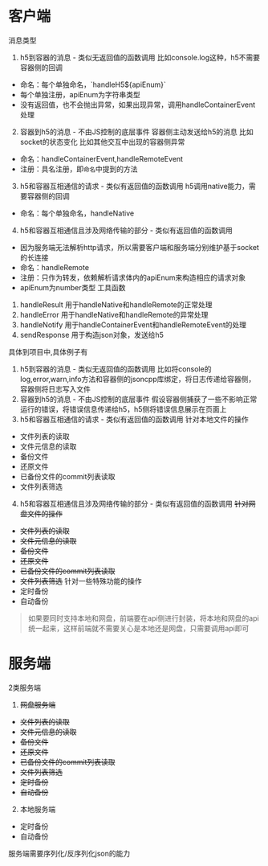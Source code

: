 # 客户端

消息类型
1. h5到容器的消息 - 类似无返回值的函数调用
比如console.log这种，h5不需要容器侧的回调
- 命名：每个单独命名，\`handleH5${apiEnum}\`
- 每个单独注册，apiEnum为字符串类型
- 没有返回值，也不会抛出异常，如果出现异常，调用handleContainerEvent处理
2. 容器到h5的消息 - 不由JS控制的底层事件
容器侧主动发送给h5的消息
比如socket的状态变化
比如其他交互中出现的容器侧异常
- 命名：handleContainerEvent,handleRemoteEvent
- 注册：具名注册，即`命名`中提到的方法
3. h5和容器互相通信的请求 - 类似有返回值的函数调用
h5调用native能力，需要容器侧的回调
- 命名：每个单独命名，handleNative
4. h5和容器互相通信且涉及网络传输的部分 - 类似有返回值的函数调用
- 因为服务端无法解析http请求，所以需要客户端和服务端分别维护基于socket的长连接
- 命名：handleRemote
- 注册：只作为转发，依赖解析请求体内的apiEnum来构造相应的请求对象
- apiEnum为number类型
工具函数
1. handleResult
用于handleNative和handleRemote的正常处理
2. handleError
用于handleNative和handleRemote的异常处理
3. handleNotify
用于handleContainerEvent和handleRemoteEvent的处理
4. sendResponse
用于构造json对象，发送给h5


具体到项目中,具体例子有
1. h5到容器的消息 - 类似无返回值的函数调用
  比如将console的log,error,warn,info方法和容器侧的jsoncpp库绑定，将日志传递给容器侧，容器侧将日志写入文件
2. 容器到h5的消息 - 不由JS控制的底层事件
  假设容器侧捕获了一些不影响正常运行的错误，将错误信息传递给h5，h5侧将错误信息展示在页面上
3. h5和容器互相通信的请求 - 类似有返回值的函数调用
  针对本地文件的操作
- 文件列表的读取
- 文件元信息的读取
- 备份文件
- 还原文件
- 已备份文件的commit列表读取
- 文件列表筛选

4. h5和容器互相通信且涉及网络传输的部分 - 类似有返回值的函数调用
~~针对网盘文件的操作~~
- ~~文件列表的读取~~
- ~~文件元信息的读取~~
- ~~备份文件~~
- ~~还原文件~~
- ~~已备份文件的commit列表读取~~
- ~~文件列表筛选~~
针对一些特殊功能的操作
- 定时备份
- 自动备份


> 如果要同时支持本地和网盘，前端要在api侧进行封装，将本地和网盘的api统一起来，这样前端就不需要关心是本地还是网盘，只需要调用api即可


# 服务端

2类服务端

1. ~~网盘服务端~~

- ~~文件列表的读取~~
- ~~文件元信息的读取~~
- ~~备份文件~~
- ~~还原文件~~
- ~~已备份文件的commit列表读取~~
- ~~文件列表筛选~~
- ~~定时备份~~
- ~~自动备份~~

2. 本地服务端

- 定时备份
- 自动备份


服务端需要序列化/反序列化json的能力